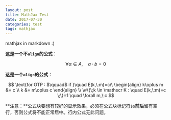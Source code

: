 ```yaml
---
layout: post
title: MathJax Test
date: 2017-07-30
categories: test
tags: mathjax
---
```


mathjax in markdown :)

**这是一个不`align`的公式**：

$$
\forall \alpha \in A, \quad a \cdot b = 0
$$

**这是一个`align`的公式**：

$$
\text{for OTP : $\qquad$ if }\quad E(k,\:m)=c\\
\begin{align}
k\oplus m &= c \\
k &= m\oplus c
\end{align}
\\
\#\{\;k \in \mathscr K : \quad E(k,\:m)=c \;\}=1 \quad \forall m,\:c
$$

**注意：**公式块要想有较好的显示效果，必须在公式块标记符`$$`**前后**留有空行，否则公式将不能正常居中。行内公式无此问题。
